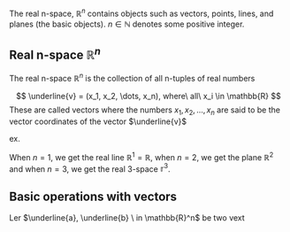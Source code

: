 The real n-space, $\mathbb{R}^n$ contains objects such as vectors, points, lines, and planes (the basic objects). $n \in \mathbb{N}$ denotes some positive integer.
## Real n-space $\mathbb{R}^n$

The real n-space $\mathbb{R}^n$ is the collection of all n-tuples of real numbers

$$
\underline{v} = (x_1, x_2, \dots, x_n), where\ all\ x_i \in \mathbb{R}
$$
These are called vectors where the numbers $x_1, x_2, \dots, x_n$ are said to be the vector coordinates of the vector $\underline{v}$

ex.

When $n = 1$, we get the real line $\mathbb{R}^1 = \mathbb{R}$, when $n = 2$, we get the plane $\mathbb{R}^2$ and when $n = 3$, we get the real 3-space $\mathbb{r}^3$.

## Basic operations with vectors

Ler $\underline{a}, \underline{b} \ in \mathbb{R}^n$ be two vext